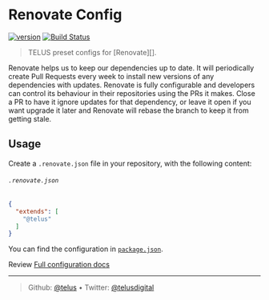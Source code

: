 # Renovate Config

[![version][npm-image]][npm-url] [![Build Status][circle-image]][circle-url]

> TELUS preset configs for [Renovate][].

Renovate helps us to keep our dependencies up to date. It will periodically create Pull Requests every week to install new versions of any dependencies with updates. Renovate is fully configurable and developers can control its behaviour in their repositories using the PRs it makes. Close a PR to have it ignore updates for that dependency, or leave it open if you want upgrade it later and Renovate will rebase the branch to keep it from getting stale.

## Usage

Create a `.renovate.json` file in your repository, with the following content:

###### `.renovate.json`

```json
{
  "extends": [
    "@telus"
  ]
}
```

You can find the configuration in [`package.json`](./package.json).

Review [Full configuration docs](https://renovatebot.com/docs/configuration-options/)

---
> Github: [@telus](https://github.com/telus) &bull; 
> Twitter: [@telusdigital](https://twitter.com/telusdigital)

[circle-url]: https://circleci.com/gh/telus/renovate-config
[circle-image]: https://img.shields.io/circleci/project/github/telus/renovate-config/master.svg?style=for-the-badge&logo=circleci

[npm-url]: https://www.npmjs.com/package/@telus/renovate-config
[npm-image]: https://img.shields.io/npm/v/@telus/renovate-config.svg?style=for-the-badge&logo=npm
